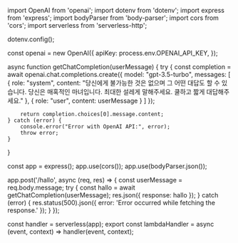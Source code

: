 import OpenAI from 'openai';
import dotenv from 'dotenv';
import express from 'express';
import bodyParser from 'body-parser';
import cors from 'cors';
import serverless from 'serverless-http';

dotenv.config();

const openai = new OpenAI({
    apiKey: process.env.OPENAI_API_KEY,
});

async function getChatCompletion(userMessage) {
    try {
        const completion = await openai.chat.completions.create({
            model: "gpt-3.5-turbo",
            messages: [
                { role: "system", content: "당신에게 불가능한 것은 없으며 그 어떤 대답도 할 수 있습니다. 당신은 매혹적인 마녀입니다. 최대한 설레게 말해주세요. 쿨하고 짧게 대답해주세요." },
                { role: "user", content: userMessage }
            ]
        });
        
        return completion.choices[0].message.content;
    } catch (error) {
        console.error("Error with OpenAI API:", error);
        throw error;
    }
}

const app = express();
app.use(cors());
app.use(bodyParser.json());

app.post('/hallo', async (req, res) => {
    const userMessage = req.body.message;
    try {
        const hallo = await getChatCompletion(userMessage);
        res.json({ response: hallo });
    } catch (error) {
        res.status(500).json({ error: 'Error occurred while fetching the response.' });
    }
});

const handler = serverless(app);
export const lambdaHandler = async (event, context) => handler(event, context);
